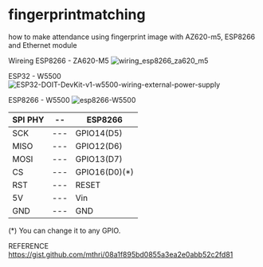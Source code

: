 # fingerprintmatching
how to make attendance using fingerprint image with AZ620-m5, ESP8266 and Ethernet module

Wireing
ESP8266 - ZA620-M5
![wiring_esp8266_za620_m5](https://github.com/user-attachments/assets/951670e7-3217-4f70-8202-b349b67d2dc8)

ESP32 - W5500
![ESP32-DOIT-DevKit-v1-w5500-wiring-external-power-supply](https://github.com/user-attachments/assets/a92108b2-d531-49a0-b0cc-624eca35c553)

ESP8266 - W5500
![esp8266-W5500](https://github.com/user-attachments/assets/43f5678d-b819-4817-b4af-7ff17926ab39)

| SPI PHY  | -- |ESP8266 |
| ---------|----| ------------- |
|SCK	  |---|	GPIO14(D5)|
|MISO	  |---|	GPIO12(D6)|
|MOSI	|---|	GPIO13(D7)|
|CS  |---|GPIO16(D0)(*)|
|RST  |---|RESET|
|5V |---| Vin|
|GND  |---|GND|


(*) You can change it to any GPIO.

REFERENCE
https://gist.github.com/mthri/08a1f895bd0855a3ea2e0abb52c2fd81



